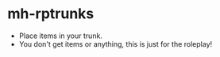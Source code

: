 # mh-rptrunks
- Place items in your trunk.
- You don't get items or anything, this is just for the roleplay!
